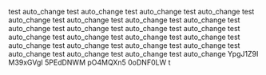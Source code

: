 test auto_change
test auto_change
test auto_change
test auto_change
test auto_change
test auto_change
test auto_change
test auto_change
test auto_change
test auto_change
test auto_change
test auto_change
test auto_change
test auto_change
test auto_change
test auto_change
test auto_change
test auto_change
test auto_change
test auto_change
test auto_change
test auto_change
test auto_change
test auto_change
YpgJ1Z9I
M39xGVgI
5PEdDNWM
pO4MQXn5
0oDNF0LW
t
